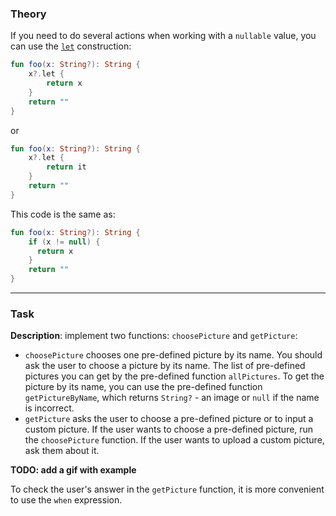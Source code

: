 ### Theory

If you need to do several actions when working with a `nullable` value, 
you can use the [`let`](https://kotlinlang.org/api/latest/jvm/stdlib/kotlin/let.html) construction:
```kotlin
fun foo(x: String?): String {
    x?.let {
        return x
    }
    return ""
}
```
or
```kotlin
fun foo(x: String?): String {
    x?.let {
        return it
    }
    return ""
}
```

This code is the same as:
```kotlin
fun foo(x: String?): String {
    if (x != null) {
      return x
    }
    return ""
}
```

___

### Task

**Description**: implement two functions: `choosePicture` and `getPicture`:

- `choosePicture` chooses one pre-defined picture by its name. 
You should ask the user to choose a picture by its name.
The list of pre-defined pictures you can get by the pre-defined function `allPictures`.
To get the picture by its name, you can use the pre-defined function `getPictureByName`, 
which returns `String?` - an image or `null` if the name is incorrect.
- `getPicture` asks the user to choose a pre-defined picture or to input a custom picture.
If the user wants to choose a pre-defined picture, run the `choosePicture` function. 
If the user wants to upload a custom picture, ask them about it.

**TODO: add a gif with example**

<div class="hint">
  To check the user's answer in the <code>getPicture</code> function, 
  it is more convenient to use the <code>when</code> expression.
</div>
